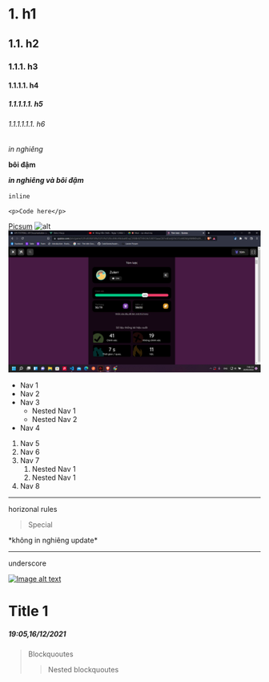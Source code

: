 # 1. h1
## 1.1. h2
### 1.1.1. h3
#### 1.1.1.1. h4
##### 1.1.1.1.1. h5
###### 1.1.1.1.1.1. h6

*in nghiêng*

**bôi đậm**

***in nghiêng và bôi đậm***

`inline`

```
<p>Code here</p>
```
[Picsum](https://picsum.photos/300/300)
![alt](https://picsum.photos/300/300)
![alt](/assets/79d95af6e4b624e87da7%20(1).jpg)

* Nav 1
* Nav 2
* Nav 3
  * Nested Nav 1
  * Nested Nav 2
* Nav 4

1. Nav 5
2. Nav 6
3. Nav 7
    1. Nested Nav 1
    2. Nested Nav 1
4. Nav 8

***
horizonal rules

> Special

\*không in nghiêng update*

___
underscore

[![Image alt text](https://i.ytimg.com/vi/j7sHW_z8aVo/hqdefault.jpg?sqp=-oaymwEcCNACELwBSFXyq4qpAw4IARUAAIhCGAFwAcABBg==&rs=AOn4CLCqVEF7q0mvoCfI3dYZA5PCuL_J_g)](https://www.youtube.com/watch?v=j7sHW_z8aVo)


# Title 1

#####  19:05,16/12/2021


> Blockquoutes
>> Nested blockquoutes

